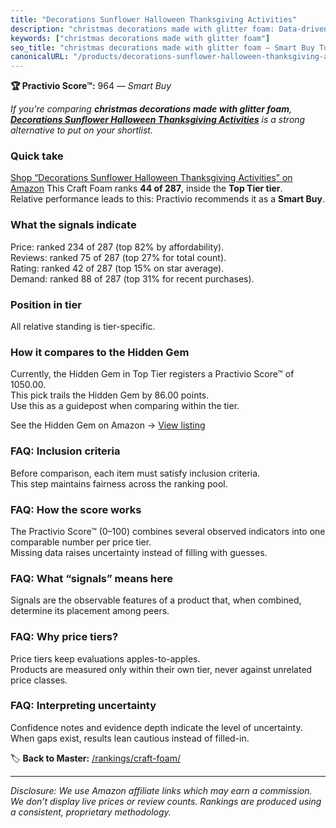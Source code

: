 ```yaml
---
title: "Decorations Sunflower Halloween Thanksgiving Activities"
description: "christmas decorations made with glitter foam: Data-driven within Top Tier ranking using the Practivio Score™. Positioned by quality, value, demand, findability…"
keywords: ["christmas decorations made with glitter foam"]
seo_title: "christmas decorations made with glitter foam — Smart Buy Top Tier (2025)"
canonicalURL: "/products/decorations-sunflower-halloween-thanksgiving-activities-B088GSSRZ9/"
---
```


**🏆 Practivio Score™:** 964 — _Smart Buy_


*If you're comparing **christmas decorations made with glitter foam**, **[Decorations Sunflower Halloween Thanksgiving Activities](https://www.amazon.com/dp/B088GSSRZ9?tag=practivio-20)** is a strong alternative to put on your shortlist.*
### Quick take
[Shop “Decorations Sunflower Halloween Thanksgiving Activities” on Amazon](https://www.amazon.com/dp/B088GSSRZ9?tag=practivio-20)
This Craft Foam ranks **44 of 287**, inside the **Top Tier tier**.  
Relative performance leads to this: Practivio recommends it as a **Smart Buy**.

### What the signals indicate
Price: ranked 234 of 287 (top 82% by affordability).  
Reviews: ranked 75 of 287 (top 27% for total count).  
Rating: ranked 42 of 287 (top 15% on star average).  
Demand: ranked 88 of 287 (top 31% for recent purchases).

### Position in tier
All relative standing is tier-specific.

### How it compares to the Hidden Gem
Currently, the Hidden Gem in Top Tier registers a Practivio Score™ of 1050.00.  
This pick trails the Hidden Gem by 86.00 points.  
Use this as a guidepost when comparing within the tier.  

See the Hidden Gem on Amazon → [View listing](https://www.amazon.com/dp/B07S6ZY5J9?tag=practivio-20)

### FAQ: Inclusion criteria
Before comparison, each item must satisfy inclusion criteria.  
This step maintains fairness across the ranking pool.

### FAQ: How the score works
The Practivio Score™ (0–100) combines several observed indicators into one comparable number per price tier.  
Missing data raises uncertainty instead of filling with guesses.

### FAQ: What “signals” means here
Signals are the observable features of a product that, when combined, determine its placement among peers.

### FAQ: Why price tiers?
Price tiers keep evaluations apples-to-apples.  
Products are measured only within their own tier, never against unrelated price classes.

### FAQ: Interpreting uncertainty
Confidence notes and evidence depth indicate the level of uncertainty.  
When gaps exist, results lean cautious instead of filled-in.


🏷️ **Back to Master:** [/rankings/craft-foam/](/rankings/craft-foam/)

---
_Disclosure: We use Amazon affiliate links which may earn a commission. We don’t display live prices or review counts. Rankings are produced using a consistent, proprietary methodology._
